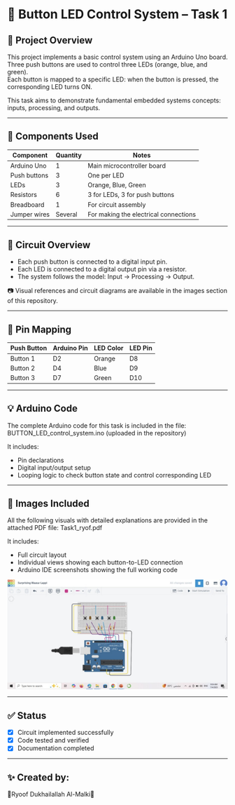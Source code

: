 # 🔘 Button LED Control System – Task 1

## 📌 Project Overview
This project implements a basic control system using an Arduino Uno board.  
Three push buttons are used to control three LEDs (orange, blue, and green).  
Each button is mapped to a specific LED: when the button is pressed, the corresponding LED turns ON.

This task aims to demonstrate fundamental embedded systems concepts: inputs, processing, and outputs.

---

## 🧰 Components Used

| Component        | Quantity | Notes                                |
|------------------|----------|---------------------------------------|
| Arduino Uno      | 1        | Main microcontroller board            |
| Push buttons     | 3        | One per LED                           |
| LEDs             | 3        | Orange, Blue, Green                   |
| Resistors        | 6        | 3 for LEDs, 3 for push buttons        |
| Breadboard       | 1        | For circuit assembly                  |
| Jumper wires     | Several  | For making the electrical connections |

---

## 🔌 Circuit Overview

- Each push button is connected to a digital input pin.
- Each LED is connected to a digital output pin via a resistor.
- The system follows the model: Input → Processing → Output.

📷 Visual references and circuit diagrams are available in the images section of this repository.

---

## 🧾 Pin Mapping

| Push Button | Arduino Pin | LED Color | LED Pin |
|-------------|-------------|-----------|---------|
| Button 1    | D2          | Orange    | D8      |
| Button 2    | D4          | Blue      | D9      |
| Button 3    | D7          | Green     | D10     |

---

## 💡 Arduino Code

The complete Arduino code for this task is included in the file:  
BUTTON_LED_control_system.ino (uploaded in the repository)

It includes:
- Pin declarations  
- Digital input/output setup  
- Looping logic to check button state and control corresponding LED

---

## 📸 Images Included

All the following visuals with detailed explanations are provided in the attached PDF file:
Task1_ryof.pdf

It includes:
- Full circuit layout  
- Individual views showing each button-to-LED connection  
- Arduino IDE screenshots showing the full working code

![Full Circuit Layout](./IMG_5784.jpeg)

---

## ✅ Status

- [x] Circuit implemented successfully  
- [x] Code tested and verified  
- [x] Documentation completed  

---

## ✨ Created by:  
🌷Ryoof Dukhailallah Al-Malki🌷
